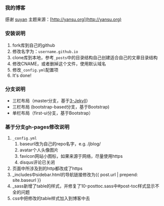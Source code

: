 ### 我的博客

感谢 [suyan](https://github.com/suyan/suyan.github.io)
主题来源：[http://yansu.org](http://yansu.org)

### 安装说明

1. fork库到自己的github
2. 修改名字为：`username.github.io`
3. clone库到本地，参考`_posts`中的目录结构自己创建适合自己的文章目录结构
4. 修改CNAME，或者删掉这个文件，使用默认域名
5. 修改`_config.yml`配置项
6. It's done!

### 分支说明

- 三栏布局（master分支，基于[3-Jekyll](https://github.com/P233/3-Jekyll)）
- 三栏布局 (bootstrap-based分支，基于Bootstrap)
- 单栏布局（first-ui分支，基于Bootstrap）



### 基于分支gh-pages修改说明

1. `_config.yml`
   1. baseurl改为自己的repo名字，e.g. /jblog/
   2. avatar个人头像图片
   3. favicon网站小图标，如果来源于网络，尽量使用https
   4. disqus评论已关闭
2. 页面中所涉及到的http都改成了https
3. _includes中sidebar.html的导航链接修改为{{ post.url | prepend: site.baseurl }}
4. _sass新增了table的样式，并修复了10-posttoc.sass中#post-toc样式显示不全的问题
5. css中把修改的table样式加入到博客中去